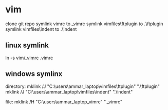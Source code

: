 # vim


clone git repo
symlink vimrc to \_vimrc
symlink vimfiles\ftplugin to .\ftplugin
symlink vimfiles\indent to .\indent


## linux symlink
ln -s vim/_vimrc .vimrc

## windows symlinx
directory: 
    mklink /J "C:\users\ammar_laptop\vimfiles\ftplugin" ".\ftplugin"
    mklink /J "C:\users\ammar_laptop\vimfiles\indent" ".\indent"

file: 
    mklink /H "C:\users\ammar_laptop\_vimrc" ".\_vimrc"

